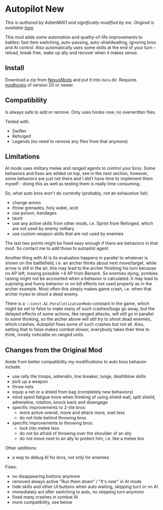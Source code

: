 # Autopilot New

*This is authored by AdamMil01 and significatly modified by me. Original is available [here][original]*

This mod adds some automation and quality-of-life improvements to battles: fast item switching, auto-passing, auto-shieldwalling, ignoring bros and AI control. Also automatically uses some skills at the end of your turn - reload, break free, wake up ally and recover when it makes sense.


## Install

Download a zip from [NexusMods][] and put it into `data` dir. Requires [modhooks][] of version 20 or newer.


## Compatibility

Is always safe to add or remove. Only uses hooks now, no overwritten files.

Tested with:
- Swifter
- Reforged
- Legends (no need to remove any files from that anymore)


## Limitations

AI mode uses military melee and ranged agents to control your bros. Some behaviors and fixes are added on top, see in the next section, however, some behaviors are just not there and I did't have time to implement them myself - doing this as well as testing them is really time consuming.

So, what auto bros won't do currently (probably, not an exhaustive list):

- change ammo
- throw grenades, holy water, acid
- use poison, bandages
- taunt
- use any active skills from other mods, i.e. Sprint from Reforged, which are not used by enemy military
- use custom weapon skills that are not used by enemies

The last two points might be fixed easy enough if there are behaviors in that mod. So contact me to add those to autopilot agent.

Another thing with AI is its evaluation happens in parallel to whatever is shown on the battlefield, i.e. an archer thinks about next move/target, while arrow is still in the air, this may lead to the archer finishing his turn because no AP left, lossing possible +4 AP from Berserk. So enemies dying, zombies raising might not be accounted when a behavior is calculated. It may lead to suprising and funny behavior or on kill effects not used properly as in the archer example. Most often this simply makes game crash, i.e. when that archer tryies to shoot a dead enemy.

There is a `::Const.AI.ParallelizationMode` constant in the game, which might be set to false to make many of such crashes/bugs go away, but the delayed effects of some actions, like ranged attacks, will still go in parallel to some thinking, so the archer above will still try to shoot dead enemies, which crashes. Autopilot fixes some of such crashes but not all. Also, setting that to false makes combat slower, everybody takes their time to think, mostly noticable on ranged units.


## Changes from the Original Mod

Aside from better compatibility my modifications to auto bros behavior include:

- use rally the troops, adrenalin, line breaker, lunge, deathblow skills
- pick up a weapon
- throw nets
- equip a net or a shield from bag (completely new behaviors)
- mind spent fatigue more when thinking of using shield wall, split shield, adrenaline, rotation, knock back and disengage
- specific improvements to 2-tile bros:
    - more active overall, move and attack more, wait less
    - do not hide behind throwing bros
- specific improvements to throwing bros:
    - lock into melee less
    - do not be afraid of throwing over the shoulder of an ally
    - do not move next to an ally to protect him, i.e. like a melee bro

Other additions:

- a way to debug AI for bros, not only for enemies

Fixes:

- no disappearing buttons anymore
- removed always active "Run them down" / "It's over" in AI mode
- hide skills and other UI buttons when auto waiting, skipping turn or on AI
- immediately act after switching to auto, no skipping turn anymore
- fixed many crashes in combat AI
- more compatibility, see below


[NexusMods]: https://www.nexusmods.com/battlebrothers/mods/675
[modhooks]: https://www.nexusmods.com/battlebrothers/mods/42
[original]: https://www.nexusmods.com/battlebrothers/mods/62
